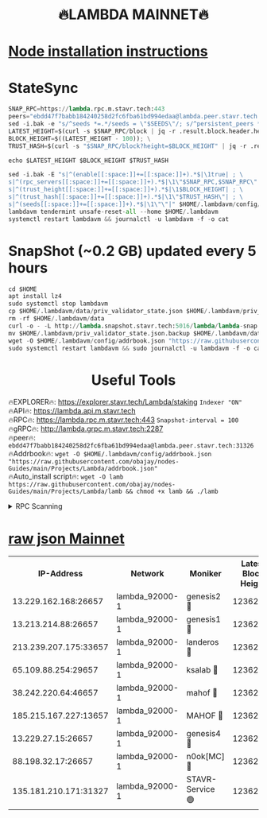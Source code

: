 <h1 align="center"> 🔥LAMBDA MAINNET🔥</h1>


[Node installation instructions](https://github.com/obajay/nodes-Guides/tree/main/Projects/Lambda)
=


# StateSync
```python
SNAP_RPC=https://lambda.rpc.m.stavr.tech:443
peers="ebdd47f7babb184240258d2fc6fba61bd994edaa@lambda.peer.stavr.tech:31326" 
sed -i.bak -e "s/^seeds *=.*/seeds = \"$SEEDS\"/; s/^persistent_peers *=.*/persistent_peers = \"$PEERS\"/" $HOME/.lambdavm/config/config.toml
LATEST_HEIGHT=$(curl -s $SNAP_RPC/block | jq -r .result.block.header.height); \
BLOCK_HEIGHT=$((LATEST_HEIGHT - 100)); \
TRUST_HASH=$(curl -s "$SNAP_RPC/block?height=$BLOCK_HEIGHT" | jq -r .result.block_id.hash)

echo $LATEST_HEIGHT $BLOCK_HEIGHT $TRUST_HASH

sed -i.bak -E "s|^(enable[[:space:]]+=[[:space:]]+).*$|\1true| ; \
s|^(rpc_servers[[:space:]]+=[[:space:]]+).*$|\1\"$SNAP_RPC,$SNAP_RPC\"| ; \
s|^(trust_height[[:space:]]+=[[:space:]]+).*$|\1$BLOCK_HEIGHT| ; \
s|^(trust_hash[[:space:]]+=[[:space:]]+).*$|\1\"$TRUST_HASH\"| ; \
s|^(seeds[[:space:]]+=[[:space:]]+).*$|\1\"\"|" $HOME/.lambdavm/config/config.toml
lambdavm tendermint unsafe-reset-all --home $HOME/.lambdavm
systemctl restart lambdavm && journalctl -u lambdavm -f -o cat

```
# SnapShot (~0.2 GB) updated every 5 hours
```python
cd $HOME
apt install lz4
sudo systemctl stop lambdavm
cp $HOME/.lambdavm/data/priv_validator_state.json $HOME/.lambdavm/priv_validator_state.json.backup
rm -rf $HOME/.lambdavm/data
curl -o - -L http://lambda.snapshot.stavr.tech:5016/lambda/lambda-snap.tar.lz4 | lz4 -c -d - | tar -x -C $HOME/.lambdavm --strip-components 2
mv $HOME/.lambdavm/priv_validator_state.json.backup $HOME/.lambdavm/data/priv_validator_state.json
wget -O $HOME/.lambdavm/config/addrbook.json "https://raw.githubusercontent.com/obajay/nodes-Guides/main/Projects/Lambda/addrbook.json"
sudo systemctl restart lambdavm && sudo journalctl -u lambdavm -f -o cat
```
 <h1 align="center"> Useful Tools</h1>

🔥EXPLORER🔥:      https://explorer.stavr.tech/Lambda/staking	        `Indexer "ON"` \
🔥API🔥: 			 		 https://lambda.api.m.stavr.tech \
🔥RPC🔥:           https://lambda.rpc.m.stavr.tech:443	              `Snapshot-interval = 100` \
🔥gRPC🔥:          http://lambda.grpc.m.stavr.tech:2287 \
🔥peer🔥:					 `ebdd47f7babb184240258d2fc6fba61bd994edaa@lambda.peer.stavr.tech:31326` \
🔥Addrbook🔥:    ```wget -O $HOME/.lambdavm/config/addrbook.json "https://raw.githubusercontent.com/obajay/nodes-Guides/main/Projects/Lambda/addrbook.json"``` \
🔥Auto_install script🔥: ```wget -O lamb https://raw.githubusercontent.com/obajay/nodes-Guides/main/Projects/Lambda/lamb && chmod +x lamb && ./lamb```


<details>
<summary>RPC Scanning</summary>

<h2 align="center"> We scan nodes in real time every 4 hours. And we provide the final result of RPC endpoints.
We cannot influence the operation of these nodes in any way. </h2>


```python
If Voting Power is higher than 0 --> then the Node is a validator of the network and may be subject to attack and be a potential threat to the chain.
```
```python
We marked such validators with a red symbol
```

</details>

[raw json Mainnet](https://rpc-check.lambm.stavr.tech/lambm/rpc-lambm-result.json)
=


<table><tr><th>IP-Address</th><th>Network</th><th>Moniker</th><th>Latest Block Height</th><th>Earliest Block Height</th><th>Catching Up</th><th>Tx Index</th><th>Voting Power</th><th>Scan Time</th></tr><tr><td>13.229.162.168:26657</td><td>lambda_92000-1</td><td>genesis2 🔴</td><td>12362807</td><td>1</td><td>False</td><td>on</td><td>15894466</td><td>2024-03-26T15:15:50.492576116UTC</td></tr><tr><td>13.213.214.88:26657</td><td>lambda_92000-1</td><td>genesis1 🔴</td><td>12362807</td><td>1</td><td>False</td><td>on</td><td>730456</td><td>2024-03-26T15:15:55.308613653UTC</td></tr><tr><td>213.239.207.175:33657</td><td>lambda_92000-1</td><td>landeros 🔴</td><td>12362806</td><td>8136001</td><td>False</td><td>off</td><td>3759870</td><td>2024-03-26T15:15:43.158305666UTC</td></tr><tr><td>65.109.88.254:29657</td><td>lambda_92000-1</td><td>ksalab 🔴</td><td>12362808</td><td>8715001</td><td>False</td><td>on</td><td>518665</td><td>2024-03-26T15:16:00.064502119UTC</td></tr><tr><td>38.242.220.64:46657</td><td>lambda_92000-1</td><td>mahof 🔴</td><td>12362808</td><td>10131001</td><td>False</td><td>off</td><td>770350</td><td>2024-03-26T15:16:00.384410041UTC</td></tr><tr><td>185.215.167.227:13657</td><td>lambda_92000-1</td><td>MAHOF 🔴</td><td>12362807</td><td>10134001</td><td>False</td><td>on</td><td>3051510</td><td>2024-03-26T15:15:54.086866056UTC</td></tr><tr><td>13.229.27.15:26657</td><td>lambda_92000-1</td><td>genesis4 🔴</td><td>12362807</td><td>11043001</td><td>False</td><td>on</td><td>9555156</td><td>2024-03-26T15:15:53.797806067UTC</td></tr><tr><td>88.198.32.17:26657</td><td>lambda_92000-1</td><td>n0ok[MC] 🔴</td><td>12362809</td><td>12262809</td><td>False</td><td>off</td><td>1578630</td><td>2024-03-26T15:16:02.625554045UTC</td></tr><tr><td>135.181.210.171:31327</td><td>lambda_92000-1</td><td>STAVR-Service 🟢</td><td>12362808</td><td>12361501</td><td>False</td><td>on</td><td>0</td><td>2024-03-26T15:15:59.745381509UTC</td></tr></table>
